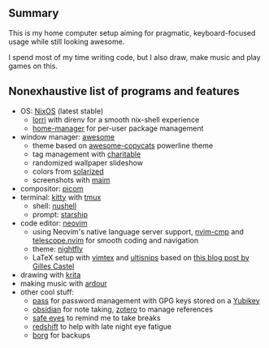 ## Summary

This is my home computer setup aiming for pragmatic,
keyboard-focused usage while still looking awesome.

I spend most of my time writing code,
but I also draw, make music and play games on this.

## Nonexhaustive list of programs and features

- OS: [NixOS](https://nixos.org/) (latest stable)
  - [lorri](https://github.com/target/lorri) with direnv for a smooth nix-shell experience
  - [home-manager](https://github.com/nix-community/home-manager) for per-user package management
- window manager: [awesome](https://awesomewm.org/)
  - theme based on [awesome-copycats](https://github.com/lcpz/awesome-copycats) powerline theme
  - tag management with [charitable](https://github.com/frioux/charitable)
  - randomized wallpaper slideshow
  - colors from [solarized](https://ethanschoonover.com/solarized/)
  - screenshots with [maim](https://github.com/naelstrof/maim)
- compositor: [picom](https://github.com/yshui/picom)
- terminal: [kitty](https://sw.kovidgoyal.net/kitty/) with [tmux](https://github.com/tmux/tmux)
  - shell: [nushell](https://www.nushell.sh/)
  - prompt: [starship](https://starship.rs/)
- code editor: [neovim](https://neovim.io/)
  - using Neovim's native language server support,
    [nvim-cmp](https://github.com/hrsh7th/nvim-cmp)
    and [telescope.nvim](https://github.com/nvim-telescope/telescope.nvim) for
    smooth coding and navigation
  - theme: [nightfly](https://github.com/bluz71/vim-nightfly-guicolors)
  - LaTeX setup with [vimtex](https://github.com/lervag/vimtex) and
    [ultisnips](https://github.com/SirVer/ultisnips) based on [this blog post
    by Gilles Castel](https://castel.dev/post/lecture-notes-1/)
- drawing with [krita](https://krita.org/)
- making music with [ardour](https://ardour.org/)
- other cool stuff:
  - [pass](https://www.passwordstore.org/) for password management
    with GPG keys stored on a [Yubikey](https://www.yubico.com/products/yubikey-5-overview/)
  - [obsidian](https://obsidian.md/) for note taking,
    [zotero](https://www.zotero.org/) to manage references
  - [safe eyes](https://github.com/slgobinath/SafeEyes) to remind me to take breaks
  - [redshift](http://jonls.dk/redshift/) to help with late night eye fatigue
  - [borg](https://www.borgbackup.org/) for backups
